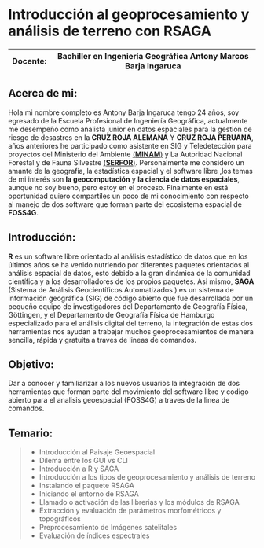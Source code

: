 # Introducción al geoprocesamiento y análisis de terreno con RSAGA

Docente: | Bachiller en Ingeniería Geográfica Antony Marcos Barja Ingaruca
------------ | -------------

## Acerca de mi: 

Hola mi nombre completo es Antony Barja Ingaruca tengo 24 años, soy egresado de la Escuela Profesional de Ingeniería Geográfica, actualmente me desempeño como analista junior en datos espaciales para la gestión de riesgo de desastres en la **CRUZ ROJA ALEMANA** Y **CRUZ ROJA PERUANA**, años anteriores he participado como asistente en SIG y Teledetección para proyectos del Ministerio del Ambiente [(**MINAM**)](http://geoservidor.minam.gob.pe/) y La Autoridad Nacional Forestal y de Fauna Silvestre [(**SERFOR**)](https://sinia.minam.gob.pe/fuente-informacion/servicio-forestal-fauna-silvestre-serfor).
Personalmente me considero un amante de la geografía, la estadística espacial y el software libre ,los temas de mi interés son **la geocomputación** y **la ciencia de datos espaciales**, aunque no soy bueno, pero estoy en el proceso.
Finalmente en está oportunidad quiero compartiles un poco de mi conocimiento con respecto al manejo de dos software que forman parte del ecosistema  espacial de **FOSS4G**.


## Introducción:  

**R** es un software libre orientado al análisis estadístico de datos que en los últimos años se ha venido nutriendo por diferentes paquetes orientados al análisis espacial de datos, esto debido a la gran dinámica de la comunidad científica y a los desarrolladores de los propios paquetes.
Asi mismo, **SAGA** (Sistema de Análisis Geocientíficos Automatizados
) es un sistema de información geográfica (SIG) de código abierto que fue desarrollada por un pequeño equipo de investigadores del Departamento de Geografía Física, Göttingen, y el Departamento de Geografía Física de Hamburgo
especializado para el análisis digital del terreno, la integración de estas dos herramientas nos ayudan a trabajar muchos geoprocesamientos de manera sencilla, rápida  y gratuita a traves de lineas de comandos.

## Objetivo:
Dar a conocer y familiarizar a los nuevos usuarios la integración de dos herramientas que forman parte del movimiento del software libre y codigo abierto para el analisis geoespacial (FOSS4G) a traves de la linea de comandos.

## Temario: 	
 > * Introducción al Paisaje Geoespacial
 > * Dilema entre los GUI vs CLI
 > * Introducción a R y SAGA
 > * Introducción a los tipos de geoprocesamiento y análisis de terreno 
 > * Instalando el paquete RSAGA
 > * Iniciando el entorno de RSAGA
 > * Llamado o activación de las librerias y los módulos de RSAGA 
 > * Extracción y evaluación de parámetros morfométricos y topográficos
 > * Preprocesamiento de Imágenes satelitales
 > * Evaluación de índices espectrales
